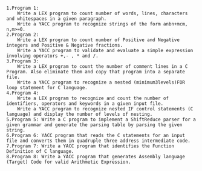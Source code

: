 
    1.Program 1: 
        Write a LEX program to count number of words, lines, characters and whitespaces in a given paragraph.
        Write a YACC program to recognize strings of the form anbn+mcm, n,m>=0.
    2.Program 2:
        Write a LEX program to count number of Positive and Negative integers and Positive & Negative fractions.
        Write a YACC program to validate and evaluate a simple expression involving operators +,- , * and /.
    3.Program 3:
        Write a LEX program to count the number of comment lines in a C Program. Also eliminate them and copy that program into a separate file.
        Write a YACC program to recognize a nested (minimum3levels)FOR loop statement for C language.
    4.Program 4:
        Write a LEX program to recognize and count the number of identifiers, operators and keywords in a given input file.
        Write a YACC program to recognize nested IF control statements (C language) and display the number of levels of nesting.
    5.Program 5: Write a C program to implement a ShiftReduce parser for a given grammar and generate the parsing table by parsing the given string.
    6.Program 6: YACC program that reads the C statements for an input file and converts them in quadruple three address intermediate code.
    7.Program 7: Write a YACC program that identifies the Function Definition of C language.
    8.Program 8: Write a YACC program that generates Assembly language (Target) Code for valid Arithmetic Expression.
